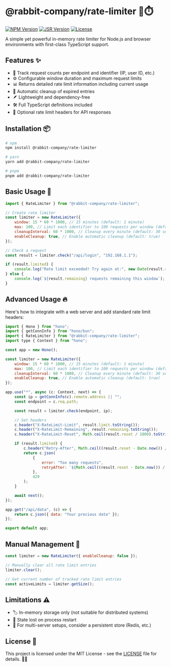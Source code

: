 # @rabbit-company/rate-limiter 🐇⏱️

[![NPM Version](https://img.shields.io/npm/v/@rabbit-company/rate-limiter)](https://www.npmjs.com/package/@rabbit-company/rate-limiter)
[![JSR Version](https://jsr.io/badges/@rabbit-company/rate-limiter)](https://jsr.io/@rabbit-company/rate-limiter)
[![License](https://img.shields.io/npm/l/@rabbit-company/rate-limiter)](LICENSE)

A simple yet powerful in-memory rate limiter for Node.js and browser environments with first-class TypeScript support.

## Features ✨

- 🚦 Track request counts per endpoint and identifier (IP, user ID, etc.)
- ⚙️ Configurable window duration and maximum request limits
- 📊 Returns detailed rate limit information including current usage
- 🧹 Automatic cleanup of expired entries
- 🪶 Lightweight and dependency-free
- 🛠️ Full TypeScript definitions included
- 📡 Optional rate limit headers for API responses

## Installation 📦

```bash
# npm
npm install @rabbit-company/rate-limiter

# yarn
yarn add @rabbit-company/rate-limiter

# pnpm
pnpm add @rabbit-company/rate-limiter
```

## Basic Usage 🚀

```js
import { RateLimiter } from "@rabbit-company/rate-limiter";

// Create rate limiter
const limiter = new RateLimiter({
	window: 15 * 60 * 1000, // 15 minutes (default: 1 minute)
	max: 100, // Limit each identifier to 100 requests per window (default: 60)
	cleanupInterval: 60 * 1000, // Cleanup every minute (default: 30 seconds)
	enableCleanup: true, // Enable automatic cleanup (default: true)
});

// Check a request
const result = limiter.check("/api/login", "192.168.1.1");

if (result.limited) {
	console.log("Rate limit exceeded! Try again at:", new Date(result.reset));
} else {
	console.log(`${result.remaining} requests remaining this window`);
}
```

## Advanced Usage 🔥

Here's how to integrate with a web server and add standard rate limit headers:

```js
import { Hono } from "hono";
import { getConnInfo } from "hono/bun";
import { RateLimiter } from "@rabbit-company/rate-limiter";
import type { Context } from "hono";

const app = new Hono();

const limiter = new RateLimiter({
	window: 15 * 60 * 1000, // 15 minutes (default: 1 minute)
	max: 100, // Limit each identifier to 100 requests per window (default: 60)
	cleanupInterval: 60 * 1000, // Cleanup every minute (default: 30 seconds)
	enableCleanup: true, // Enable automatic cleanup (default: true)
});

app.use("*", async (c: Context, next) => {
	const ip = getConnInfo(c).remote.address || "";
	const endpoint = c.req.path;

	const result = limiter.check(endpoint, ip);

	// Set headers
	c.header("X-RateLimit-Limit", result.limit.toString());
	c.header("X-RateLimit-Remaining", result.remaining.toString());
	c.header("X-RateLimit-Reset", Math.ceil(result.reset / 1000).toString());

	if (result.limited) {
		c.header("Retry-After", Math.ceil((result.reset - Date.now()) / 1000).toString());
		return c.json(
			{
				error: "Too many requests",
				retryAfter: `${Math.ceil((result.reset - Date.now()) / 1000)} seconds`,
			},
			429
		);
	}

	await next();
});

app.get("/api/data", (c) => {
	return c.json({ data: "Your precious data" });
});

export default app;
```

## Manual Management 👷

```js
const limiter = new RateLimiter({ enableCleanup: false });

// Manually clear all rate limit entries
limiter.clear();

// Get current number of tracked rate limit entries
const activeLimits = limiter.getSize();
```

## Limitations ⚠️

- 🏷️ In-memory storage only (not suitable for distributed systems)
- 🔄 State lost on process restart
- 🔗 For multi-server setups, consider a persistent store (Redis, etc.)

## License 📄

This project is licensed under the MIT License - see the [LICENSE](https://github.com/Rabbit-Company/RateLimiter-JS/blob/main/LICENSE) file for details. 🐇💕
